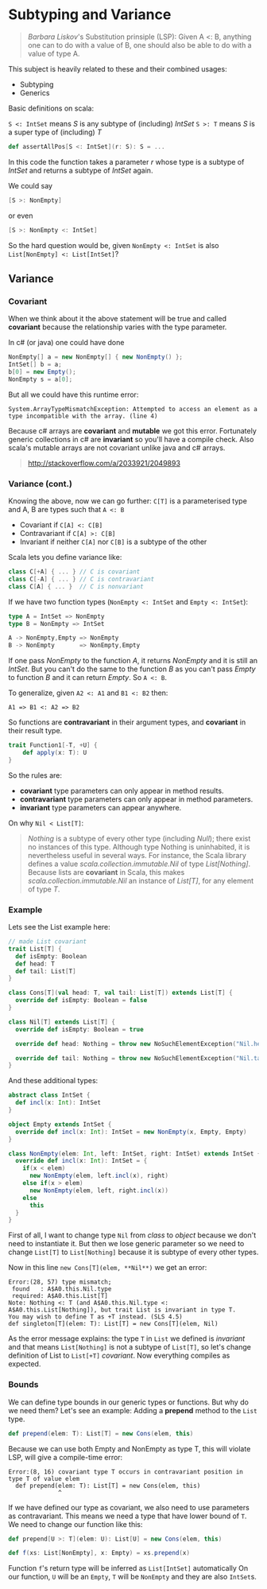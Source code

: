 # Subtyping and Variance

> *Barbara Liskov*'s Substitution prinsiple (LSP): Given A <: B, anything one can to do with a value of B, one should also be able to do with a value of type A.

This subject is heavily related to these and their combined usages:

* Subtyping
* Generics

Basic definitions on scala:

`S <: IntSet` means *S* is any subtype of (including) *IntSet*
`S >: T` means *S* is a super type of (including) *T*

```scala
def assertAllPos[S <: IntSet](r: S): S = ...
```

In this code the function takes a parameter *r* whose type is a subtype of *IntSet* and returns a subtype of *IntSet* again.

We could say

```scala
[S >: NonEmpty]
```

or even

```scala
[S >: NonEmpty <: IntSet]
```

So the hard question would be, given `NonEmpty <: IntSet` is also `List[NonEmpty] <: List[IntSet]`?

## Variance

### Covariant

When we think about it the above statement will be true and called **covariant** because the relationship varies with the type parameter.

In c# (or java) one could have done

```c#
NonEmpty[] a = new NonEmpty[] { new NonEmpty() };
IntSet[] b = a;
b[0] = new Empty();
NonEmpty s = a[0];
```

But all we could have this runtime error:

```
System.ArrayTypeMismatchException: Attempted to access an element as a type incompatible with the array. (line 4)
```

Because c# arrays are **covariant** and **mutable** we got this error. Fortunately generic collections in c# are **invariant** so you'll have a compile check. Also scala's mutable arrays are not covariant unlike java and c# arrays.

> http://stackoverflow.com/a/2033921/2049893

### Variance (cont.)

Knowing the above, now we can go further: `C[T]` is a parameterised type and A, B are types such that `A <: B`

* Covariant if `C[A] <: C[B]`
* Contravariant if `C[A] >: C[B]`
* Invariant if neither `C[A]` nor `C[B]` is a subtype of the other

Scala lets you define variance like:

```scala
class C[+A] { ... } // C is covariant
class C[-A] { ... } // C is contravariant
class C[A] { ... }  // C is nonvariant
```

If we have two function types (`NonEmpty <: IntSet` and `Empty <: IntSet`):

```scala
type A = IntSet => NonEmpty
type B = NonEmpty => IntSet

A -> NonEmpty,Empty => NonEmpty
B -> NonEmpty       => NonEmpty,Empty
```
If one pass *NonEmpty* to the function *A*, it returns *NonEmpty* and it is still an *IntSet*. But you can't do the same to the function *B* as you can't pass *Empty* to function *B* and it can return *Empty*. So `A <: B`.

To generalize, given `A2 <: A1` and `B1 <: B2` then:

```
A1 => B1 <: A2 => B2
```

So functions are **contravariant** in their argument types, and **covariant** in their result type.

```scala
trait Function1[-T, +U] {
    def apply(x: T): U
}
```

So the rules are:

* **covariant** type parameters can only appear in method results.
* **contravariant** type parameters can only appear in method parameters.
* **invariant** type parameters can appear anywhere.

On why `Nil < List[T]`:

> *Nothing* is a subtype of every other type (including *Null*); there exist no instances of this type. Although type Nothing is uninhabited, it is nevertheless useful in several ways. For instance, the Scala library defines a value *scala.collection.immutable.Nil* of type *List[Nothing]*. Because lists are **covariant** in Scala, this makes *scala.collection.immutable.Nil* an instance of *List[T]*, for any element of type *T*.

### Example

Lets see the List example here:

```scala
// made List covariant
trait List[T] {
  def isEmpty: Boolean
  def head: T
  def tail: List[T]
}

class Cons[T](val head: T, val tail: List[T]) extends List[T] {
  override def isEmpty: Boolean = false
}

class Nil[T] extends List[T] {
  override def isEmpty: Boolean = true

  override def head: Nothing = throw new NoSuchElementException("Nil.head")

  override def tail: Nothing = throw new NoSuchElementException("Nil.tail")
}
```

And these additional types:

```scala
abstract class IntSet {
  def incl(x: Int): IntSet
}

object Empty extends IntSet {
  override def incl(x: Int): IntSet = new NonEmpty(x, Empty, Empty)
}

class NonEmpty(elem: Int, left: IntSet, right: IntSet) extends IntSet {
  override def incl(x: Int): IntSet = {
    if(x < elem)
      new NonEmpty(elem, left.incl(x), right)
    else if(x > elem)
      new NonEmpty(elem, left, right.incl(x))
    else
      this
  }
}
```

First of all, I want to change type `Nil` from *class* to *object* because we don't need to instantiate it. But then we lose generic parameter so we need to change `List[T]` to `List[Nothing]` because it is subtype of every other types.

Now in this line `new Cons[T](elem, **Nil**)` we get an error:

```
Error:(28, 57) type mismatch;
 found   : A$A0.this.Nil.type
 required: A$A0.this.List[T]
Note: Nothing <: T (and A$A0.this.Nil.type <: A$A0.this.List[Nothing]), but trait List is invariant in type T.
You may wish to define T as +T instead. (SLS 4.5)
def singleton[T](elem: T): List[T] = new Cons[T](elem, Nil)

```

As the error message explains: the type `T` in `List` we defined is *invariant* and that means `List[Nothing]` is not a subtype of `List[T]`, so let's change definition of List to `List[+T]` *covariant*. Now everything compiles as expected.

### Bounds

We can define type bounds in our generic types or functions. But why do we need them? Let's see an example: Adding a **prepend** method to the `List` type.

```scala
def prepend(elem: T): List[T] = new Cons(elem, this)
```

Because we can use both Empty and NonEmpty as type T, this will violate LSP, will give a compile-time error:

```
Error:(8, 16) covariant type T occurs in contravariant position in type T of value elem
  def prepend(elem: T): List[T] = new Cons(elem, this)
              ^
```

If we have defined our type as covariant, we also need to use parameters as contravariant. This means we need a type that have lower bound of `T`. We need to change our function like this:

```scala
def prepend[U >: T](elem: U): List[U] = new Cons(elem, this)

def f(xs: List[NonEmpty], x: Empty) = xs.prepend(x)
```

Function `f`'s return type will be inferred as `List[IntSet]` automatically On our function, `U` will be an `Empty`, `T` will be `NonEmpty` and they are also `IntSet`s.
